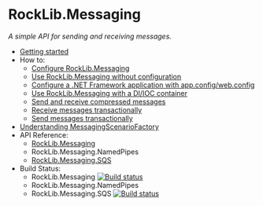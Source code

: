 # RockLib.Messaging

*A simple API for sending and receiving messages.*

- [Getting started](GettingStarted.md)
- How to:
  - [Configure RockLib.Messaging](Configuration.md)
  - [Use RockLib.Messaging without configuration](NoConfiguration.md)
  - [Configure a .NET Framework application with app.config/web.config](NetFramework.md)
  - [Use RockLib.Messaging with a DI/IOC container](DIContainer.md)
  - [Send and receive compressed messages](Compressed.md)
  - [Receive messages transactionally](TransactionalReceive.md)
  - [Send messages transactionally](TransactionalSend.md)
- [Understanding MessagingScenarioFactory](MessagingScenarioFactory.md)
- API Reference:
  - [RockLib.Messaging](https://www.fuget.org/packages/RockLib.Messaging)
  - RockLib.Messaging.NamedPipes
  - [RockLib.Messaging.SQS](https://www.fuget.org/packages/RockLib.Messaging.SQS)
- Build Status:
  - RockLib.Messaging [![Build status](https://ci.appveyor.com/api/projects/status/wuoo2f6bdct92ekf?svg=true)](https://ci.appveyor.com/project/bfriesen/rocklib-messaging)
  - RockLib.Messaging.NamedPipes
  - RockLib.Messaging.SQS [![Build status](https://ci.appveyor.com/api/projects/status/lamk2f940oy95077?svg=true)](https://ci.appveyor.com/project/bfriesen/rocklib-messaging-60vs9)